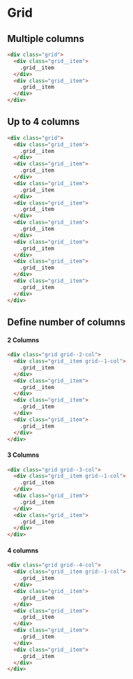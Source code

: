 # Grid

## Multiple columns
```html preview
<div class="grid">
  <div class="grid__item">
    .grid__item
  </div>
  <div class="grid__item">
    .grid__item
  </div>
</div>
```

## Up to 4 columns
```html preview
<div class="grid">
  <div class="grid__item">
    .grid__item
  </div>
  <div class="grid__item">
    .grid__item
  </div>
  <div class="grid__item">
    .grid__item
  </div>
  <div class="grid__item">
    .grid__item
  </div>
  <div class="grid__item">
    .grid__item
  </div>
  <div class="grid__item">
    .grid__item
  </div>
  <div class="grid__item">
    .grid__item
  </div>
  <div class="grid__item">
    .grid__item
  </div>
</div>
```

## Define number of columns
<!-- tabs:start -->

#### **2 Columns**

```html preview
<div class="grid grid--2-col">
  <div class="grid__item grid--1-col">
    .grid__item
  </div>
  <div class="grid__item">
    .grid__item
  </div>
  <div class="grid__item">
    .grid__item
  </div>
  <div class="grid__item">
    .grid__item
  </div>
</div>
```

#### **3 Columns**

```html preview
<div class="grid grid--3-col">
  <div class="grid__item grid--1-col">
    .grid__item
  </div>
  <div class="grid__item">
    .grid__item
  </div>
  <div class="grid__item">
    .grid__item
  </div>
</div>
```

#### **4 columns**

```html preview
<div class="grid grid--4-col">
  <div class="grid__item grid--1-col">
    .grid__item
  </div>
  <div class="grid__item">
    .grid__item
  </div>
  <div class="grid__item">
    .grid__item
  </div>
  <div class="grid__item">
    .grid__item
  </div>
  <div class="grid__item">
    .grid__item
  </div>
</div>
```

<!-- tabs:end -->


